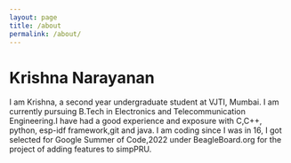 ```yaml
---
layout: page
title: /about
permalink: /about/
---
```


# Krishna Narayanan
I am Krishna, a second year undergraduate student at VJTI, Mumbai. I am currently pursuing B.Tech in Electronics and Telecommunication Engineering.I have had a good experience and exposure with C,C++, python, esp-idf framework,git and java. I am coding since I was in 16, I got selected for Google Summer of Code,2022 under BeagleBoard.org for the project of adding features to simpPRU.